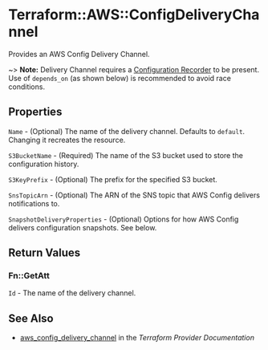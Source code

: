 # Terraform::AWS::ConfigDeliveryChannel

Provides an AWS Config Delivery Channel.

~> **Note:** Delivery Channel requires a [Configuration Recorder](/docs/providers/aws/r/config_configuration_recorder.html) to be present. Use of `depends_on` (as shown below) is recommended to avoid race conditions.

## Properties

`Name` - (Optional) The name of the delivery channel. Defaults to `default`. Changing it recreates the resource.

`S3BucketName` - (Required) The name of the S3 bucket used to store the configuration history.

`S3KeyPrefix` - (Optional) The prefix for the specified S3 bucket.

`SnsTopicArn` - (Optional) The ARN of the SNS topic that AWS Config delivers notifications to.

`SnapshotDeliveryProperties` - (Optional) Options for how AWS Config delivers configuration snapshots. See below.


## Return Values

### Fn::GetAtt

`Id` - The name of the delivery channel.

## See Also

* [aws_config_delivery_channel](https://www.terraform.io/docs/providers/aws/r/config_delivery_channel.html) in the _Terraform Provider Documentation_